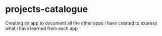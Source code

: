 # projects-catalogue
Creating an app to document all the other apps i have created to express what i have learned from each app
